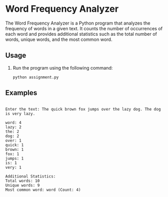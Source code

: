# Word Frequency Analyzer

The Word Frequency Analyzer is a Python program that analyzes the frequency of words in a given text. It counts the number of occurrences of each word and provides additional statistics such as the total number of words, unique words, and the most common word.

## Usage

1. Run the program using the following command:

   ```shell
   python assignment.py

## Examples

  ```shell

  Enter the text: The quick brown fox jumps over the lazy dog. The dog is very lazy.

  word: 4
  lazy: 2
  the: 2
  dog: 2
  over: 1
  quick: 1
  brown: 1
  fox: 1
  jumps: 1
  is: 1
  very: 1

  Additional Statistics:
  Total words: 10
  Unique words: 9
  Most common word: word (Count: 4)
